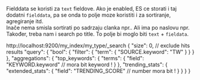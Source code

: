 
Fielddata se koristi za `text` fieldove. 
Ako je enabled, ES ce storati i taj dodatni `fielddata`, 
pa se onda to polje moze koristiti i za sortiranje, agregiranje itd.  
Inače nema smisla sortirati po sadrzaju clanka npr.. Ali ima po naslovu npr.  
Također, treba nam i search po title. 
To polje bi moglo biti `text` + `fieldata`.



http://localhost:9200/my_index/my_type/_search
{
    "size": 0, // exclude hits results
    "query": {
        "bool": {
            "filter": {
                "term": {
                    "SOURCE.keyword": "TW"
                }
            }
        }
    },
    "aggregations": {
        "top_keywords": {
            "terms": {
                "field": "KEYWORD.keyword" // mora bit keyword !
            }
        },
        "trending_stats": {
            "extended_stats": {
                "field": "TRENDING_SCORE" // number mora bit !
            }
        }
    }
}